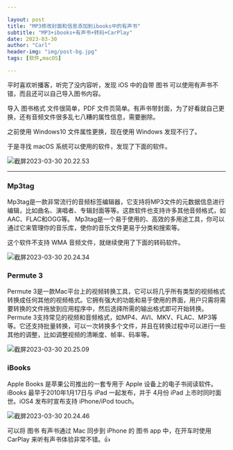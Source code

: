 ```yaml
---

layout: post
title: "MP3修改封面和信息添加到ibooks中的有声书"
subtitle: "MP3+ibooks+有声书+转码+CarPlay"
date: 2023-03-30
author: "Carl"
header-img: "img/post-bg.jpg"
tags: [软件,macOS]

---
```


平时喜欢听播客，听完了没内容听，发现 iOS 中的自带 图书 可以使用有声书不错，而且还可以自己导入图书内容。

导入 图书格式 文件很简单，PDF 文件页简单。有声书带封面，为了好看就自己更换，还有音频文件很多乱七八糟的属性信息，需要删除。

之前使用 Windows10 文件属性更换，现在使用 Windows 发现不行了。

于是寻找 macOS 系统可以使用的软件，发现了下面的软件。

![截屏2023-03-30 20.22.53](https://github-blog-carl.oss-cn-hangzhou.aliyuncs.com/img/202303302023911.png)

---

### Mp3tag

Mp3tag是一款非常流行的音频标签编辑器，它支持将MP3文件的元数据信息进行编辑，比如曲名、演唱者、专辑封面等等。这款软件也支持许多其他音频格式，如AAC、FLAC和OGG等。 Mp3tag是一个易于使用的、高效的多用途工具，你可以通过它来管理你的音乐库，使你的音乐文件更易于分类和搜索等。

这个软件不支持 WMA 音频文件，就继续使用了下面的转码软件。

![截屏2023-03-30 20.24.34](https://github-blog-carl.oss-cn-hangzhou.aliyuncs.com/img/202303302026982.png)

### Permute 3

Permute 3是一款Mac平台上的视频转换工具，它可以将几乎所有类型的视频格式转换成任何其他的视频格式。它拥有强大的功能和易于使用的界面，用户只需将需要转换的文件拖放到应用程序中，然后选择所需的输出格式即可开始转换。Permute 3支持常见的视频和音频格式，如MP4、AVI、MKV、FLAC、MP3等等。它还支持批量转换，可以一次转换多个文件，并且在转换过程中可以进行一些其他的调整，比如调整视频的清晰度、帧率、码率等。

![截屏2023-03-30 20.25.09](https://github-blog-carl.oss-cn-hangzhou.aliyuncs.com/img/202303302029947.png)

### iBooks

Apple Books 是苹果公司推出的一套专用于 Apple 设备上的电子书阅读软件。iBooks 最早于2010年1月17日与 iPad 一起发布，并于 4月份 iPad 上市时同时面世。iOS4 发布时宣布支持 iPhone/iPod touch。

![截屏2023-03-30 20.24.46](https://github-blog-carl.oss-cn-hangzhou.aliyuncs.com/img/202303302031538.png)



可以将 图书 有声书通过 Mac 同步到 iPhone 的 图书 app 中，在开车时使用 CarPlay 来听有声书体验非常不错。👍





